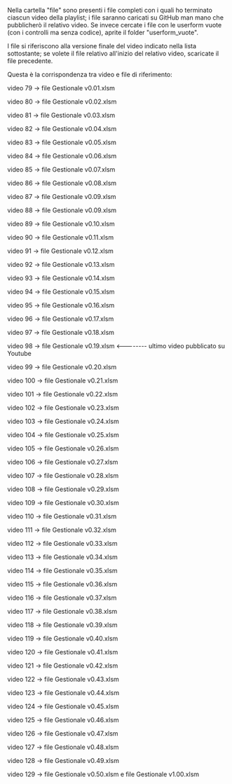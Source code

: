 Nella cartella "file" sono presenti i file completi con i quali ho terminato ciascun video della playlist; i file saranno caricati su GitHub man mano che pubblicherò il relativo video.
Se invece cercate i file con le userform vuote (con i controlli ma senza codice), aprite il folder "userform_vuote".

I file si riferiscono alla versione finale del video indicato nella lista sottostante; se volete il file relativo all'inizio del relativo video, scaricate il file precedente.

Questa è la corrispondenza tra video e file di riferimento:

video 79 -> file Gestionale v0.01.xlsm     

video 80 -> file Gestionale v0.02.xlsm    

video 81 -> file Gestionale v0.03.xlsm       

video 82 -> file Gestionale v0.04.xlsm

video 83 -> file Gestionale v0.05.xlsm 

video 84 -> file Gestionale v0.06.xlsm 

video 85 -> file Gestionale v0.07.xlsm

video 86 -> file Gestionale v0.08.xlsm      

video 87 -> file Gestionale v0.09.xlsm   

video 88 -> file Gestionale v0.09.xlsm   

video 89 -> file Gestionale v0.10.xlsm       

video 90 -> file Gestionale v0.11.xlsm     

video 91 -> file Gestionale v0.12.xlsm         

video 92 -> file Gestionale v0.13.xlsm              

video 93 -> file Gestionale v0.14.xlsm         

video 94 -> file Gestionale v0.15.xlsm          

video 95 -> file Gestionale v0.16.xlsm             

video 96 -> file Gestionale v0.17.xlsm          

video 97 -> file Gestionale v0.18.xlsm         

video 98 -> file Gestionale v0.19.xlsm          <-------- ultimo video pubblicato su Youtube

video 99 -> file Gestionale v0.20.xlsm

video 100 -> file Gestionale v0.21.xlsm

video 101 -> file Gestionale v0.22.xlsm

video 102 -> file Gestionale v0.23.xlsm

video 103 -> file Gestionale v0.24.xlsm

video 104 -> file Gestionale v0.25.xlsm

video 105 -> file Gestionale v0.26.xlsm

video 106 -> file Gestionale v0.27.xlsm

video 107 -> file Gestionale v0.28.xlsm

video 108 -> file Gestionale v0.29.xlsm

video 109 -> file Gestionale v0.30.xlsm

video 110 -> file Gestionale v0.31.xlsm

video 111 -> file Gestionale v0.32.xlsm

video 112 -> file Gestionale v0.33.xlsm

video 113 -> file Gestionale v0.34.xlsm

video 114 -> file Gestionale v0.35.xlsm

video 115 -> file Gestionale v0.36.xlsm

video 116 -> file Gestionale v0.37.xlsm

video 117 -> file Gestionale v0.38.xlsm

video 118 -> file Gestionale v0.39.xlsm

video 119 -> file Gestionale v0.40.xlsm

video 120 -> file Gestionale v0.41.xlsm

video 121 -> file Gestionale v0.42.xlsm

video 122 -> file Gestionale v0.43.xlsm

video 123 -> file Gestionale v0.44.xlsm

video 124 -> file Gestionale v0.45.xlsm

video 125 -> file Gestionale v0.46.xlsm

video 126 -> file Gestionale v0.47.xlsm

video 127 -> file Gestionale v0.48.xlsm

video 128 -> file Gestionale v0.49.xlsm

video 129 -> file Gestionale v0.50.xlsm e file Gestionale v1.00.xlsm 
